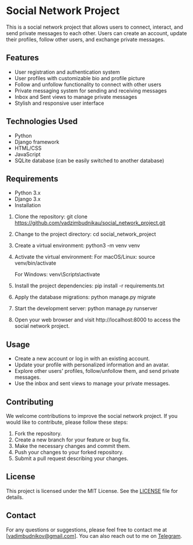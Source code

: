 # Social Network Project

This is a social network project that allows users to connect, interact, and send private messages to each other. Users can create an account, update their profiles, follow other users, and exchange private messages.

## Features

- User registration and authentication system
- User profiles with customizable bio and profile picture
- Follow and unfollow functionality to connect with other users
- Private messaging system for sending and receiving messages
- Inbox and Sent views to manage private messages
- Stylish and responsive user interface

## Technologies Used

- Python
- Django framework
- HTML/CSS
- JavaScript
- SQLite database (can be easily switched to another database)

## Requirements

- Python 3.x
- Django 3.x
- Installation

1. Clone the repository:
    git clone https://github.com/vadzimbudnikau/social_network_project.git

2. Change to the project directory:
    cd social_network_project

3. Create a virtual environment:
    python3 -m venv venv

4. Activate the virtual environment:
    For macOS/Linux:
        source venv/bin/activate
    
    For Windows:
        venv\Scripts\activate

5. Install the project dependencies:
    pip install -r requirements.txt

6. Apply the database migrations:
    python manage.py migrate

7. Start the development server:
    python manage.py runserver

8. Open your web browser and visit http://localhost:8000 to access the social network project.

## Usage
- Create a new account or log in with an existing account.
- Update your profile with personalized information and an avatar.
- Explore other users' profiles, follow/unfollow them, and send private messages.
- Use the inbox and sent views to manage your private messages.

## Contributing

We welcome contributions to improve the social network project. If you would like to contribute, please follow these steps:

1. Fork the repository.
2. Create a new branch for your feature or bug fix.
3. Make the necessary changes and commit them.
4. Push your changes to your forked repository.
5. Submit a pull request describing your changes.

## License

This project is licensed under the MIT License. See the [LICENSE](LICENSE) file for details.

## Contact

For any questions or suggestions, please feel free to contact me at [vadimbudnikov@gmail.com]. You can also reach out to me on [Telegram](https://t.me/valeriule).

